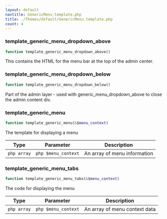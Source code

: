 ```yaml
---
layout: default
navtitle: GenericMenu.template.php
title: ./Themes/default/GenericMenu.template.php
count: 4
---
```


### template_generic_menu_dropdown_above

```php
function template_generic_menu_dropdown_above()
```
This contains the HTML for the menu bar at the top of the admin center.



### template_generic_menu_dropdown_below

```php
function template_generic_menu_dropdown_below()
```
Part of the admin layer - used with generic_menu_dropdown_above to close the admin content div.



### template_generic_menu

```php
function template_generic_menu(&$menu_context)
```
The template for displaying a menu



Type|Parameter|Description
---|---|---
```php array```|```php $menu_context```|An array of menu information

### template_generic_menu_tabs

```php
function template_generic_menu_tabs(&$menu_context)
```
The code for displaying the menu



Type|Parameter|Description
---|---|---
```php array```|```php $menu_context```|An array of menu context data

